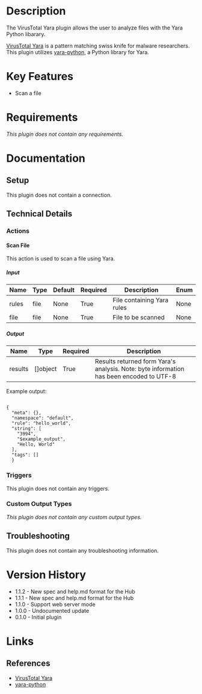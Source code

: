 # Description

The VirusTotal Yara plugin allows the user to analyze files with the Yara Python libarary.

[VirusTotal Yara](http://virustotal.github.io/yara/) is a pattern matching swiss knife for malware researchers.
This plugin utilizes [yara-python](https://pypi.python.org/pypi/yara-python), a Python library for Yara.

# Key Features

* Scan a file

# Requirements

_This plugin does not contain any requirements._

# Documentation

## Setup

This plugin does not contain a connection.

## Technical Details

### Actions

#### Scan File

This action is used to scan a file using Yara.

##### Input

|Name|Type|Default|Required|Description|Enum|
|----|----|-------|--------|-----------|----|
|rules|file|None|True|File containing Yara rules|None|
|file|file|None|True|File to be scanned|None|

##### Output

|Name|Type|Required|Description|
|----|----|--------|-----------|
|results|[]object|True|Results returned form Yara's analysis. Note: byte information has been encoded to UTF-8|

Example output:

```

{
  "meta": {},
  "namespace": "default",
  "rule": "hello_world",
  "string": [
    "3994",
    "$example_output",
    "Hello, World"
  ],
  "tags": []
  }

```

### Triggers

This plugin does not contain any triggers.

### Custom Output Types

_This plugin does not contain any custom output types._

## Troubleshooting

This plugin does not contain any troubleshooting information.

# Version History

* 1.1.2 - New spec and help.md format for the Hub
* 1.1.1 - New spec and help.md format for the Hub
* 1.1.0 - Support web server mode
* 1.0.0 - Undocumented update
* 0.1.0 - Initial plugin

# Links

## References

* [VirusTotal Yara](http://virustotal.github.io/yara/)
* [yara-python](https://pypi.python.org/pypi/yara-python)

